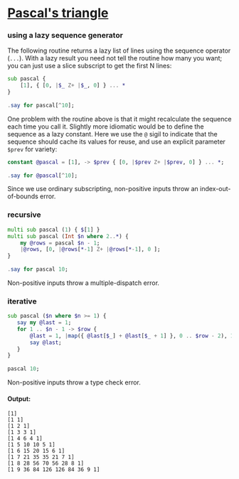 [1]: https://rosettacode.org/wiki/Pascal's_triangle

# [Pascal's triangle][1]

### using a lazy sequence generator



The following routine returns a lazy list of lines using the sequence operator (`...`). With a lazy result you need not tell the routine how many you want; you can just use a slice subscript to get the first N lines:

```raku
sub pascal {
    [1], { [0, |$_ Z+ |$_, 0] } ... *
}
 
.say for pascal[^10];
```


One problem with the routine above is that it might recalculate the sequence each time you call it. Slightly more idiomatic would be to define the sequence as a lazy constant. Here we use the `@` sigil to indicate that the sequence should cache its values for reuse, and use an explicit parameter `$prev` for variety:

```raku
constant @pascal = [1], -> $prev { [0, |$prev Z+ |$prev, 0] } ... *;
 
.say for @pascal[^10];
```


Since we use ordinary subscripting, non-positive inputs throw an index-out-of-bounds error.



### recursive

```raku
multi sub pascal (1) { $[1] }
multi sub pascal (Int $n where 2..*) {
    my @rows = pascal $n - 1;
    |@rows, [0, |@rows[*-1] Z+ |@rows[*-1], 0 ];
}
 
.say for pascal 10;
```


Non-positive inputs throw a multiple-dispatch error.



### iterative

```raku
sub pascal ($n where $n >= 1) {
   say my @last = 1;
   for 1 .. $n - 1 -> $row {
       @last = 1, |map({ @last[$_] + @last[$_ + 1] }, 0 .. $row - 2), 1;
       say @last;
   }
}
 
pascal 10;
```


Non-positive inputs throw a type check error.


#### Output:
```
[1]
[1 1]
[1 2 1]
[1 3 3 1]
[1 4 6 4 1]
[1 5 10 10 5 1]
[1 6 15 20 15 6 1]
[1 7 21 35 35 21 7 1]
[1 8 28 56 70 56 28 8 1]
[1 9 36 84 126 126 84 36 9 1]
```